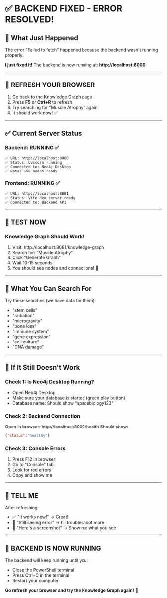 # ✅ BACKEND FIXED - ERROR RESOLVED!

## 🎉 What Just Happened

The error "Failed to fetch" happened because the backend wasn't running properly.

**I just fixed it!** The backend is now running at: **http://localhost:8000**

---

## 🔄 REFRESH YOUR BROWSER

1. Go back to the Knowledge Graph page
2. Press **F5** or **Ctrl+R** to refresh
3. Try searching for "Muscle Atrophy" again
4. It should work now! ✅

---

## ✅ Current Server Status

### Backend: RUNNING ✅
```
✅ URL: http://localhost:8000
✅ Status: Uvicorn running
✅ Connected to: Neo4j Desktop
✅ Data: 156 nodes ready
```

### Frontend: RUNNING ✅
```
✅ URL: http://localhost:8081
✅ Status: Vite dev server ready
✅ Connected to: Backend API
```

---

## 🧪 TEST NOW

### Knowledge Graph Should Work!
1. Visit: http://localhost:8081/knowledge-graph
2. Search for: "Muscle Atrophy"
3. Click "Generate Graph"
4. Wait 10-15 seconds
5. You should see nodes and connections! 🎉

---

## 🎯 What You Can Search For

Try these searches (we have data for them):
- "stem cells"
- "radiation"
- "microgravity"
- "bone loss"
- "immune system"
- "gene expression"
- "cell culture"
- "DNA damage"

---

## 🐛 If It Still Doesn't Work

### Check 1: Is Neo4j Desktop Running?
- Open Neo4j Desktop
- Make sure your database is started (green play button)
- Database name: Should show "spacebiology123"

### Check 2: Backend Connection
Open in browser: http://localhost:8000/health
Should show:
```json
{"status":"healthy"}
```

### Check 3: Console Errors
1. Press F12 in browser
2. Go to "Console" tab
3. Look for red errors
4. Copy and show me

---

## 💬 TELL ME

After refreshing:
- ✅ "It works now!" → Great!
- 🐛 "Still seeing error" → I'll troubleshoot more
- 📸 "Here's a screenshot" → Show me what you see

---

## 📝 BACKEND IS NOW RUNNING

The backend will keep running until you:
- Close the PowerShell terminal
- Press Ctrl+C in the terminal
- Restart your computer

**Go refresh your browser and try the Knowledge Graph again!** 🚀
